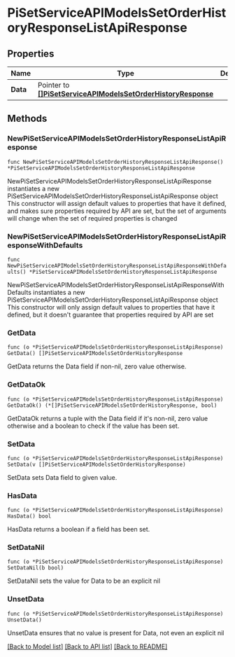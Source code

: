 # PiSetServiceAPIModelsSetOrderHistoryResponseListApiResponse

## Properties

Name | Type | Description | Notes
------------ | ------------- | ------------- | -------------
**Data** | Pointer to [**[]PiSetServiceAPIModelsSetOrderHistoryResponse**](PiSetServiceAPIModelsSetOrderHistoryResponse.md) |  | [optional] 

## Methods

### NewPiSetServiceAPIModelsSetOrderHistoryResponseListApiResponse

`func NewPiSetServiceAPIModelsSetOrderHistoryResponseListApiResponse() *PiSetServiceAPIModelsSetOrderHistoryResponseListApiResponse`

NewPiSetServiceAPIModelsSetOrderHistoryResponseListApiResponse instantiates a new PiSetServiceAPIModelsSetOrderHistoryResponseListApiResponse object
This constructor will assign default values to properties that have it defined,
and makes sure properties required by API are set, but the set of arguments
will change when the set of required properties is changed

### NewPiSetServiceAPIModelsSetOrderHistoryResponseListApiResponseWithDefaults

`func NewPiSetServiceAPIModelsSetOrderHistoryResponseListApiResponseWithDefaults() *PiSetServiceAPIModelsSetOrderHistoryResponseListApiResponse`

NewPiSetServiceAPIModelsSetOrderHistoryResponseListApiResponseWithDefaults instantiates a new PiSetServiceAPIModelsSetOrderHistoryResponseListApiResponse object
This constructor will only assign default values to properties that have it defined,
but it doesn't guarantee that properties required by API are set

### GetData

`func (o *PiSetServiceAPIModelsSetOrderHistoryResponseListApiResponse) GetData() []PiSetServiceAPIModelsSetOrderHistoryResponse`

GetData returns the Data field if non-nil, zero value otherwise.

### GetDataOk

`func (o *PiSetServiceAPIModelsSetOrderHistoryResponseListApiResponse) GetDataOk() (*[]PiSetServiceAPIModelsSetOrderHistoryResponse, bool)`

GetDataOk returns a tuple with the Data field if it's non-nil, zero value otherwise
and a boolean to check if the value has been set.

### SetData

`func (o *PiSetServiceAPIModelsSetOrderHistoryResponseListApiResponse) SetData(v []PiSetServiceAPIModelsSetOrderHistoryResponse)`

SetData sets Data field to given value.

### HasData

`func (o *PiSetServiceAPIModelsSetOrderHistoryResponseListApiResponse) HasData() bool`

HasData returns a boolean if a field has been set.

### SetDataNil

`func (o *PiSetServiceAPIModelsSetOrderHistoryResponseListApiResponse) SetDataNil(b bool)`

 SetDataNil sets the value for Data to be an explicit nil

### UnsetData
`func (o *PiSetServiceAPIModelsSetOrderHistoryResponseListApiResponse) UnsetData()`

UnsetData ensures that no value is present for Data, not even an explicit nil

[[Back to Model list]](../README.md#documentation-for-models) [[Back to API list]](../README.md#documentation-for-api-endpoints) [[Back to README]](../README.md)


